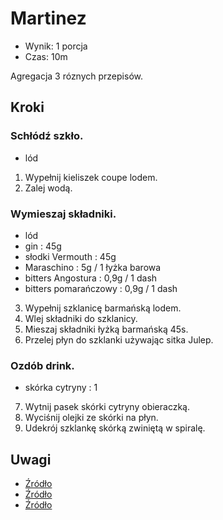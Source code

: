 # Martinez

- Wynik: 1 porcja
- Czas: 10m

Agregacja 3 róznych przepisów.

## Kroki

### Schłódź szkło.

- lód

1. Wypełnij kieliszek coupe lodem.
2. Zalej wodą.

### Wymieszaj składniki.

- lód
- gin : 45g
- słodki Vermouth : 45g
- Maraschino : 5g / 1 łyżka barowa
- bitters Angostura : 0,9g / 1 dash
- bitters pomarańczowy : 0,9g / 1 dash

3. Wypełnij szklanicę barmańską lodem.
4. Wlej składniki do szklanicy.
5. Mieszaj składniki łyżką barmańską 45s.
6. Przelej płyn do szklanki używając sitka Julep.

### Ozdób drink.

- skórka cytryny : 1

7. Wytnij pasek skórki cytryny obieraczką.
8. Wyciśnij olejki ze skórki na płyn.
9. Udekrój szklankę skórką zwiniętą w spiralę.

## Uwagi

- [Źródło](https://en.wikipedia.org/wiki/Martinez_(cocktail))
- [Źródło](https://www.liquor.com/recipes/martinez/)
- [Źródło](https://www.cocktailchemistrylab.com/home/martinez)
